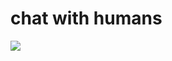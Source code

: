 # chat with humans

 ![](https://res.cloudinary.com/dta6lllnx/image/upload/v1611686625/GithubPreviews/Screenshot_2021-01-26_at_19.43.28_ngdipz.png)


